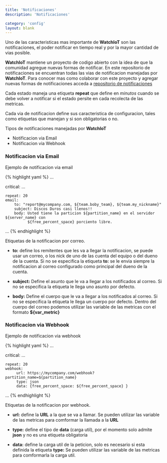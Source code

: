 ```yaml
---
title: 'Notificaciones'
description: 'Notificaciones'

category: 'config'
layout: blank
---
```


Uno de las caracteristicas mas importante de **WatchIoT** son las notificaciones, el poder notificar en tiempo real y
por la mayor cantidad de vias posible.

**WatchIoT** mantiene un proyecto de codigo abierto con la idea de que la comunidad agregue nuevas
formas de notificar. En este repositorio de notificaciones se encuentran todas las vias de notificacion
manejadas por **WatchIoT**. Para conocer mas como colaborar con este proyecto y agregar nuevas formas de notificaciones
acceda a [repositorio de notificaciones](#/notif-repo/)

Cada estado maneja una etiqueta **repeat** que define en *minutos* cuando se debe volver a notificar si el estado persite
en cada recolecta de las metricas.

Cada via de notificacion define sus caracteristica de configuracion, tales como etiquetas que manejan y si son obligatorias
o no.

Tipos de notificaciones manejadas por **WatchIoT**

 * Notificacion via Email
 * Notificacion via Webhook

### Notificacion via Email

Ejemplo de notificacion via email

{% highlight yaml %}
...

critical:
    ...

    repeat: 20
    email:
        to: "report@mycompany.com, ${team.boby_team}, ${team.my_nickname}"
        subject: Discos Duros casi llenos!!
        body: Usted tiene la particion ${partition_name} en el servidor ${server_name} con
              ${free_percent_space} porciento libre.

...
{% endhighlight %}

Etiquetas de la notificacion por correo.

* **to:** define los remitentes que les va a llegar la notificacion, se puede usar un correo, o los nick de uno de las
cuenta del equipo o del dueno de la cuenta. Si no se especifica la etiqueta **to:** se le envia siempre la notificacion
al correo configurado como principal del dueno de la cuenta.

* **subject:** Define el asunto que le va a llegar a los notificados al correo. Si no se especifica la etiqueta le llega
uno asunto por defecto.

* **body:** Define el cuerpo que le va a llegar a los notificados al correo. Si no se especifica la etiqueta le llega un
cuerpo por defecto. Dentro del cuerpo del correo podemos utilizar las variable de las metricas con el formato
**${var_metric}**

### Notificacion via Webhook

Ejemplo de notificacion via webhook

{% highlight yaml %}
...

critical:
    ...

    repeat: 20
    webhook:
         url: https://mycompany.com/webhook?partition_name=${partition_name}
         type: json
         data: {free_percent_space: ${free_percent_space} }

...
{% endhighlight %}

Etiquetas de la notificacion por webhook.

* **url:** define la **URL** a la que se va a llamar. Se pueden utilizar las variable de las metricas para comformar
la llamada a la **URL**

* **type:** define el tipo de **data** (carga util), por el momento solo admite **json** y no es una etiqueta obligatoria

* **data:** define la carga util de la peticion, solo es necesario si esta definida la etiqueta **type:** Se pueden utilizar
las variable de las metricas para comformarla la carga util.